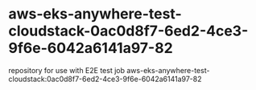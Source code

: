 # aws-eks-anywhere-test-cloudstack-0ac0d8f7-6ed2-4ce3-9f6e-6042a6141a97-82
repository for use with E2E test job aws-eks-anywhere-test-cloudstack:0ac0d8f7-6ed2-4ce3-9f6e-6042a6141a97-82
